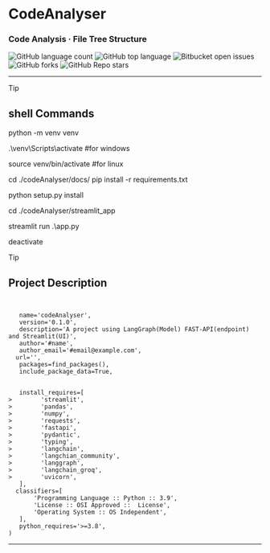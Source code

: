 # CodeAnalyser
### Code Analysis · File Tree Structure

![GitHub language count](https://img.shields.io/github/languages/count/pravar-more/CodeAnalyser)
![GitHub top language](https://img.shields.io/github/languages/top/pravar-more/CodeAnalyser?color=yellow)
![Bitbucket open issues](https://img.shields.io/bitbucket/issues/pravar-more/CodeAnalyser)
![GitHub forks](https://img.shields.io/github/forks/pravar-more/CodeAnalyser?style=social)
![GitHub Repo stars](https://img.shields.io/github/stars/pravar-more/CodeAnalyser?style=social)

-----

>[!TIP]
> ## shell Commands
>
> python -m venv venv
>
> .\venv\Scripts\activate         #for windows
>
> source venv/bin/activate        #for linux
>
> cd ./codeAnalyser/docs/
> pip install -r requirements.txt
>
> python setup.py install
>
> cd ./codeAnalyser/streamlit_app
>
> streamlit run .\app.py
>
> deactivate


>[!TIP]
> ## Project Description
> ```
>
>
>    name='codeAnalyser',
>    version='0.1.0',
>    description='A project using LangGraph(Model) FAST-API(endpoint) and Streamlit(UI)',
>    author='#name',
>    author_email='#email@example.com',
>   url='',  
>    packages=find_packages(),
>    include_package_data=True,
>
>
>    install_requires=[
> >        'streamlit',
> >        'pandas',
> >        'numpy',
> >        'requests',
> >        'fastapi',
> >        'pydantic',
> >        'typing',
> >        'langchain',
> >        'langchian_community',
> >        'langgraph',
> >        'langchain_groq',
> >        'uvicorn',
>    ],
>   classifiers=[
>        'Programming Language :: Python :: 3.9',
>        'License :: OSI Approved ::  License',
>        'Operating System :: OS Independent',
>    ],
>    python_requires='>=3.8',
>)
> ```

---

